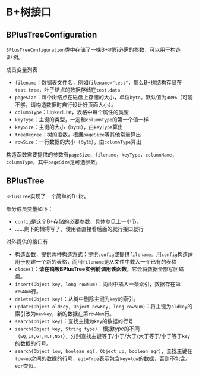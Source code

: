 # B+树接口



## BPlusTreeConfiguration

`BPlusTreeConfiguration`类中存储了一棵B+树所必需的参数，可以用于构造B+树。

成员变量列表：

* `filename`：数据表文件名，例如`filename="test"`，那么B+树结构存储在`test.tree`，叶子结点的数据存储在`test.data`
* `pageSize`：每个树结点在磁盘上存储的大小，单位`byte`。默认值为`4096`（可能不够，请构造数据时自行设计好页面大小）。
* `columnType`：LinkedList，表格中每个属性的类型
* `keyType`：主键的类型，一定和`columnType`的第一个值一样
* `keySize`：主键的大小（byte），由`keyType`算出
* `treeDegree`：树的度数，根据`pageSize`等其他常量算出
* `rowSize`：一行数据的大小（byte），由`columnType`算出

构造函数需要提供的参数有`pageSize`，`filename`，`keyType`，`columnName`，`columnType`，其中`pageSize`是可选参数。



## BPlusTree

`BPlusTree`实现了一个简单的B+树。

部分成员变量如下：

* `config`是这个B+存储的必要参数，具体参见上一小节。
* ……剩下的懒得写了，使用者直接看后面的就行接口就行

对外提供的接口有

* 构造函数，提供两种构造方式：提供`config`或提供`filename`。用`config`构造适用于创建一个新的表格，而用`filename`是从文件中载入一个已有的表格
* `close()`：**请在销毁BPlusTree实例前调用该函数**，它会将数据全部写回磁盘。
* `insert(Object key, long rowNum)`：向树中插入一条索引，数据存在第`rowNum`行。
* `delete(Object key)`：从树中删除主键为`key`的索引。
* `update(Object oldKey, Object newKey, long rowNum)`：将主键为`oldkey`的索引改为`newkey`，新的数据在第`rowNum`行。
* `search(Object key)`：查找主键为`key`的数据的行号
* `search(Object key, String type)`：根据type的不同（`EQ,LT,GT,NLT,NGT`），分别查找主键等于/小于/大于/大于等于/小于等于`key`的数据的行号。
* `search(Object low, boolean eql, Object up, boolean eqr)`，查找主键在`low~up`之间的数据的行号，`eql=True`表示包含`key=low`的数据，否则不包含。`eqr`类似。



